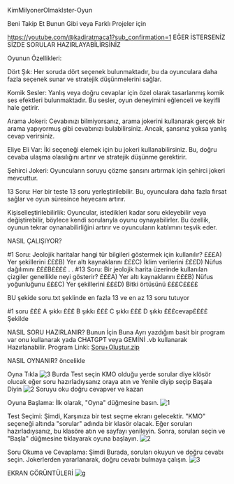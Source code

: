KimMilyonerOlmakIster-Oyun 

Beni Takip Et Bunun Gibi veya Farklı Projeler için

https://youtube.com/@kadiratmaca1?sub_confirmation=1
EĞER İSTERSENİZ SİZDE SORULAR HAZIRLAYABİLİRSİNİZ 

Oyunun Özellikleri:

Dört Şık: Her soruda dört seçenek bulunmaktadır, bu da oyunculara daha fazla seçenek sunar ve stratejik düşünmelerini sağlar.

Komik Sesler: Yanlış veya doğru cevaplar için özel olarak tasarlanmış komik ses efektleri bulunmaktadır. Bu sesler, oyun deneyimini eğlenceli ve keyifli hale getirir.

Arama Jokeri: Cevabınızı bilmiyorsanız, arama jokerini kullanarak gerçek bir arama yapıyormuş gibi cevabınızı bulabilirsiniz. Ancak, şansınız yoksa yanlış cevap verirsiniz.

Eliye Eli Var: İki seçeneği elemek için bu jokeri kullanabilirsiniz. Bu, doğru cevaba ulaşma olasılığını artırır ve stratejik düşünme gerektirir.

Şehirci Jokeri: Oyuncuların soruyu çözme şansını artırmak için şehirci jokeri mevcuttur.

13 Soru: Her bir teste 13 soru yerleştirilebilir. Bu, oyunculara daha fazla fırsat sağlar ve oyun süresince heyecanı artırır.

Kişiselleştirilebilirlik: Oyuncular, istedikleri kadar soru ekleyebilir veya değiştirebilir, 
böylece kendi sorularıyla oyunu oynayabilirler. Bu özellik, oyunun tekrar oynanabilirliğini artırır ve oyuncuların katılımını teşvik eder.

NASIL ÇALIŞIYOR?

[sorular]:££££
#1 Soru:
Jeolojik haritalar hangi tür bilgileri göstermek için kullanılır?
£££A) Yer şekillerini £££B) Yer altı kaynaklarını £££C) İklim verilerini £££D) Nüfus dağılımını £££B££££
.
.
#13 Soru:
Bir jeolojik harita üzerinde kullanılan çizgiler genellikle neyi gösterir?
£££A) Yer altı kaynaklarını £££B) Nüfus yoğunluğunu £££C) Yer şekillerini £££D) Bitki örtüsünü £££C££££

BU şekide soru.txt şeklinde en fazla 13 ve en az 13 soru tutuyor 

#1 soru  £££ A şıkkı £££ B şıkkı £££ C şıkkı £££ D şıkkı £££cevap££££
Şekilde 


NASIL SORU HAZIRLANIR?
Bunun İçin Buna Ayrı yazdığım basit bir program var onu kullanarak yada CHATGPT veya GEMİNİ .vb kullanarak Hazırlanabilir.
Program Linki:
[Soru+Oluştur.zip](https://github.com/Kadir-Atmaca/KimMilyonerOlmakIster-Oyun/files/15447070/Soru%2BOlustur.zip)


NASIL OYNANIR?
öncelikle 

Oyna Tıkla
![3](https://github.com/Kadir-Atmaca/KimMilyonerOlmakIster-Oyun/assets/152689373/0977dc56-6fd5-4a44-99cf-0b06008fda9d)
Burda Test seçin KMO olduğu yerde sorular diye klösör olucak eğer soru hazırladıysanız oraya atın ve Yenile diyip seçip Başala Diyin
![2](https://github.com/Kadir-Atmaca/KimMilyonerOlmakIster-Oyun/assets/152689373/ad74e760-d7b8-4cf7-a052-fee171668ca2)
Soruyu oku doğru cevapver ve kazan



Oyuna Başlama: İlk olarak, "Oyna" düğmesine basın.
![1](https://github.com/Kadir-Atmaca/KimMilyonerOlmakIster-Oyun/assets/152689373/91cde366-7ff5-4ac7-91d7-577b66ccbd05) 

Test Seçimi: Şimdi, Karşınıza bir test seçme ekranı gelecektir. "KMO" seçeneği altında "sorular" adında bir klasör olacak. Eğer soruları hazırladıysanız, bu klasöre atın ve sayfayı yenileyin. Sonra, soruları seçin ve "Başla" düğmesine tıklayarak oyuna başlayın.
![2](https://github.com/Kadir-Atmaca/KimMilyonerOlmakIster-Oyun/assets/152689373/ad74e760-d7b8-4cf7-a052-fee171668ca2)

Soru Okuma ve Cevaplama: Şimdi Burada, soruları okuyun ve doğru cevabı seçin. Jokerlerden yararlanarak, doğru cevabı bulmaya çalışın.
![3](https://github.com/Kadir-Atmaca/KimMilyonerOlmakIster-Oyun/assets/152689373/0977dc56-6fd5-4a44-99cf-0b06008fda9d)



EKRAN GÖRÜNTÜLERİ
![g](https://github.com/Kadir-Atmaca/KimMilyonerOlmakIster-Oyun/assets/152689373/f82d6b35-f388-47ec-807d-42723d4a8337)





